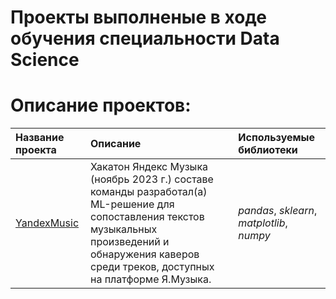 # Проекты выполненые в ходе обучения специальности Data Science
# Описание проектов:
| Название проекта | Описание | Используемые библиотеки | 
| :---------------------- | :---------------------- | :---------------------- |
| [YandexMusic](YandexMusic_cover_classification) | Хакатон Яндекс Музыка (ноябрь 2023 г.)  составе команды разработал(а) ML-решение для сопоставления текстов музыкальных произведений и обнаружения каверов среди треков, доступных на платформе Я.Музыка.  | *pandas*, *sklearn*, *matplotlib*, *numpy* |

